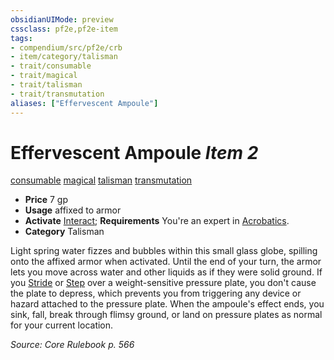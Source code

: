 ```yaml
---
obsidianUIMode: preview
cssclass: pf2e,pf2e-item
tags:
- compendium/src/pf2e/crb
- item/category/talisman
- trait/consumable
- trait/magical
- trait/talisman
- trait/transmutation
aliases: ["Effervescent Ampoule"]
---
```

# Effervescent Ampoule *Item 2*  
[consumable](../../../Rules/traits/consumable.md)  [magical](../../../Rules/traits/magical.md)  [talisman](../../../Rules/traits/talisman.md)  [transmutation](../../../Rules/traits/transmutation.md)  

- **Price** 7 gp
- **Usage** affixed to armor
- **Activate** [Interact](../../../Rules/actions/interact.md); **Requirements** You're an expert in [Acrobatics](../../skills.md#Acrobatics).
- **Category** Talisman

Light spring water fizzes and bubbles within this small glass globe, spilling onto the affixed armor when activated. Until the end of your turn, the armor lets you move across water and other liquids as if they were solid ground. If you [Stride](../../../Rules/actions/stride.md) or [Step](../../../Rules/actions/step.md) over a weight-sensitive pressure plate, you don't cause the plate to depress, which prevents you from triggering any device or hazard attached to the pressure plate. When the ampoule's effect ends, you sink, fall, break through flimsy ground, or land on pressure plates as normal for your current location.

*Source: Core Rulebook p. 566*